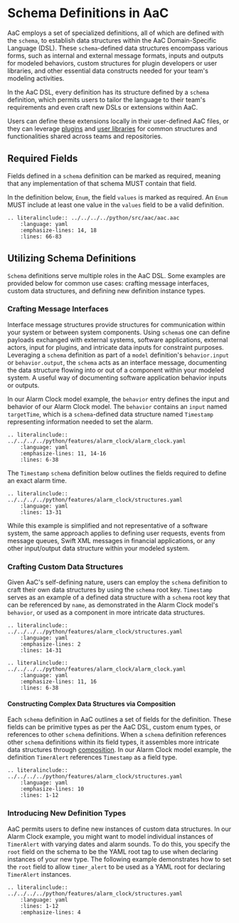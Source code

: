# Schema Definitions in AaC

AaC employs a set of specialized definitions, all of which are defined with the `schema`, to establish data structures within the AaC Domain-Specific Language (DSL). These `schema`-defined data structures encompass various forms, such as internal and external message formats, inputs and outputs for modeled behaviors, custom structures for plugin developers or user libraries, and other essential data constructs needed for your team's modeling activities.

In the AaC DSL, every definition has its structure defined by a `schema` definition, which permits users to tailor the language to their team's requirements and even craft new DSLs or extensions within AaC.

Users can define these extensions locally in their user-defined AaC files, or they can leverage [plugins](../dev_guide/plugin_dev_guide.md) and [user libraries](./user_library.md) for common structures and functionalities shared across teams and repositories.

## Required Fields

Fields defined in a `schema` definition can be marked as required, meaning that any implementation of that schema MUST contain that field.

In the definition below, `Enum`, the field `values` is marked as required.  An `Enum` MUST include at least one value in the `values` field to be a valid definition.

```{eval-rst}
.. literalinclude:: ../../../../python/src/aac/aac.aac
    :language: yaml
    :emphasize-lines: 14, 18
    :lines: 66-83
```

## Utilizing Schema Definitions

`Schema` definitions serve multiple roles in the AaC DSL. Some examples are provided below for common use cases: crafting message interfaces, custom data structures, and defining new definition instance types.

### Crafting Message Interfaces

Interface message structures provide structures for communication within your system or between system components. Using `schema`s one can define payloads exchanged with external systems, software applications, external actors, input for plugins, and intricate data inputs for constraint purposes. Leveraging a `schema` definition as part of a `model` definition's `behavior.input` or `behavior.output`, the `schema` acts as an interface message, documenting the data structure flowing into or out of a component within your modeled system. A useful way of documenting software application behavior inputs or outputs.

In our Alarm Clock model example, the `behavior` entry defines the input and behavior of our Alarm Clock model. The `behavior` contains an `input` named `targetTime`, which is a `schema`-defined data structure named `Timestamp` representing information needed to set the alarm.

```{eval-rst}
.. literalinclude:: ../../../../python/features/alarm_clock/alarm_clock.yaml
    :language: yaml
    :emphasize-lines: 11, 14-16
    :lines: 6-38
```

The `Timestamp` `schema` definition below outlines the fields required to define an exact alarm time.

```{eval-rst}
.. literalinclude:: ../../../../python/features/alarm_clock/structures.yaml
    :language: yaml
    :lines: 13-31
```

While this example is simplified and not representative of a software system, the same approach applies to defining user requests, events from message queues, Swift XML messages in financial applications, or any other input/output data structure within your modeled system.

### Crafting Custom Data Structures

Given AaC's self-defining nature, users can employ the `schema` definition to craft their own data structures by using the `schema` root key. `Timestamp` serves as an example of a defined data structure with a `schema` root key that can be referenced by `name`, as demonstrated in the Alarm Clock model's `behavior`, or used as a component in more intricate data structures.

```{eval-rst}
.. literalinclude:: ../../../../python/features/alarm_clock/structures.yaml
    :language: yaml
    :emphasize-lines: 2
    :lines: 14-31
```

```{eval-rst}
.. literalinclude:: ../../../../python/features/alarm_clock/alarm_clock.yaml
    :language: yaml
    :emphasize-lines: 11, 16
    :lines: 6-38
```

#### Constructing Complex Data Structures via Composition

Each `schema` definition in AaC outlines a set of fields for the definition. These fields can be primitive types as per the AaC DSL, custom enum types, or references to other `schema` definitions. When a `schema` definition references other `schema` definitions within its field types, it assembles more intricate data structures through [composition](https://en.wikipedia.org/wiki/Object_composition). In our Alarm Clock model example, the definition `TimerAlert` references `Timestamp` as a field type.

```{eval-rst}
.. literalinclude:: ../../../../python/features/alarm_clock/structures.yaml
    :language: yaml
    :emphasize-lines: 10
    :lines: 1-12
```

### Introducing New Definition Types

AaC permits users to define new instances of custom data structures. In our Alarm Clock example, you might want to model individual instances of `TimerAlert` with varying dates and alarm sounds. To do this, you specify the `root` field on the schema to be the YAML root tag to use when declaring instances of your new type. The following example demonstrates how to set the `root` field to allow `timer_alert` to be used as a YAML root for declaring `TimerAlert` instances.

```{eval-rst}
.. literalinclude:: ../../../../python/features/alarm_clock/structures.yaml
    :language: yaml
    :lines: 1-12
    :emphasize-lines: 4
```


